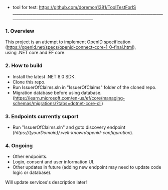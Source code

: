 - tool for test: https://github.com/doremon1381/ToolTestForIS <br>
___________________________________________________________________________________________________________________ <br>

### <strong>1. Overview</strong> <br>
This project is an attempt to implement OpenID specification (https://openid.net/specs/openid-connect-core-1_0-final.html), <br>
using .NET core and EF core.

### <strong>2. How to build</strong> <br>
- Install the latest .NET 8.0 SDK. <br>
- Clone this repo. <br>
- Run IssuerOfClaims.sln in "IssuerOfClaims" folder of the cloned repo. <br>
- Migration database before using database. (https://learn.microsoft.com/en-us/ef/core/managing-schemas/migrations/?tabs=dotnet-core-cli) <br>

### <strong>3. Endpoints currently suport</strong> <br>
- Run "IssuerOfClaims.sln" and goto discovery endpoint (<em>https://{yourDomain}/.well-known/openid-configuration</em>). <br>

### <strong>4. Ongoing</strong> <br>
- Other endpoints. <br>
- Login, consent and user information UI. <br>
- Other updates in future (adding new endpoint may need to update code logic or database). <br>

Will update services's description later!
